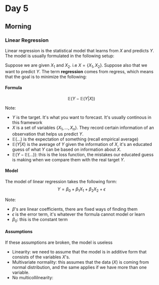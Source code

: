 # Day 5

## Morning

### Linear Regression
Linear regression is the statistical model that learns from $X$ and predicts $Y$.
The model is usually formulated in the following setup:

Suppose we are given $X_1$ and $X_2$. i.e $X = \{X_1, X_2\}$. Suppose also that we want to predict $Y$. The term **regression** comes from regress, which means that the goal is to minimize the following:

#### Formula

$$\mathbb{E}(Y - \mathbb{E}(Y|X))$$

Note:
- $Y$ is the target. It's what you want to forecast. It's usually continous in this framework
- $X$ is a set of variables $\{X_1, ..., X_n\}$. They record certain information of an observation that helps us predict $Y$.
- $\mathbb{E}(...)$ is the expectation of something (recall empirical average)
- $\mathbb{E}(Y|X)$ is the average of $Y$ given the information of $X$, it's an educated guess of what $Y$ can be based on information about $X$.
- $\mathbb{E}(Y - \mathbb{E}(...))$: this is the loss function, the mistakes our educated guess is making when we compare them with the real target $Y$.

#### Model
The model of linear regression takes the following form:
$$Y = \beta_0 + \beta_1 X_1 + \beta_2 X_2 + \epsilon$$

Note:
- $\beta$'s are linear coefficients, there are fixed ways of finding them
- $\epsilon$ is the error term, it's whatever the formula cannot model or learn
- $\beta_0$: this is the constant term

#### Assumptions
If these assumptions are broken, the model is useless
- Linearity: we need to assume that the model is in additive form that consists of the variables $X$'s.
- Multivariate normality: this assumes that the data $(X)$ is coming from normal distribution, and the same applies if we have more than one variable.
- No multicollilnearity: 